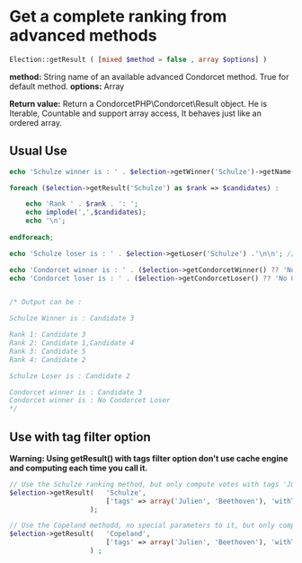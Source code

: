 # Get a complete ranking from advanced methods
```php
Election::getResult ( [mixed $method = false , array $options] )
```
**method:** String name of an available advanced Condorcet method. True for default method.
**options:** Array

**Return value:** Return a CondorcetPHP\Condorcet\Result object. He is Iterable, Countable and support array access, It behaves just like an ordered array.


## Usual Use

```php
echo 'Schulze winner is : ' . $election->getWinner('Schulze')->getName() . '\n';

foreach ($election->getResult('Schulze') as $rank => $candidates) :

    echo 'Rank ' . $rank . ': ';
    echo implode(',',$candidates);
    echo '\n';
    
endforeach;

echo 'Schulze loser is : ' . $election->getLoser('Schulze') .'\n\n'; // Optionally, use __toString magic method

echo 'Condorcet winner is : ' . ($election->getCondorcetWinner() ?? 'No Condorcet winner') .'\n';
echo 'Condorcet loser is : ' . ($election->getCondorcetLoser() ?? 'No Condorcet Loser') .'\n';


/* Output can be :

Schulze Winner is : Candidate 3

Rank 1: Candidate 3
Rank 2: Candidate 1,Candidate 4
Rank 3: Candidate 5
Rank 4: Candidate 2

Schulze Loser is : Candidate 2

Condorcet winner is : Candidate 3
Condorcet winner is : No Condorcet Loser
*/

```


## Use with tag filter option

__Warning: Using getResult() with tags filter option don't use cache engine and computing each time you call it.__


```php
// Use the Schulze ranking method, but only compute votes with tags 'Julien' or tag 'Beethoven'.
$election->getResult(   'Schulze',
                        ['tags' => array('Julien', 'Beethoven'), 'withTag' => true]
                    ); 

// Use the Copeland methodd, no special parameters to it, but only compute with vote without tag 'Julien' and without tag 'Beethoven'.
$election->getResult(   'Copeland',
                        ['tags' => array('Julien', 'Beethoven'), 'withTag' => false]
                    ) ; 
```